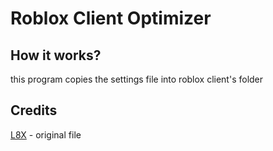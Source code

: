 # Roblox Client Optimizer

## How it works?
this program copies the settings file into roblox client's folder

## Credits
[L8X](https://github.com/L8X/Roblox-Client-Optimizer) - original file
